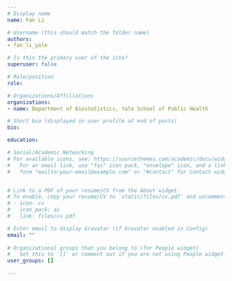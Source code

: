 ```yaml
---
# Display name
name: Fan Li

# Username (this should match the folder name)
authors:
- fan_li_yale

# Is this the primary user of the site?
superuser: false

# Role/position
role: 

# Organizations/Affiliations
organizations:
- name: Department of Biostatistics, Yale School of Public Health

# Short bio (displayed in user profile at end of posts)
bio: 

education:

# Social/Academic Networking
# For available icons, see: https://sourcethemes.com/academic/docs/widgets/#icons
#   For an email link, use "fas" icon pack, "envelope" icon, and a link in the
#   form "mailto:your-email@example.com" or "#contact" for contact widget.


# Link to a PDF of your resume/CV from the About widget.
# To enable, copy your resume/CV to `static/files/cv.pdf` and uncomment the lines below.  
# - icon: cv
#   icon_pack: ai
#   link: files/cv.pdf

# Enter email to display Gravatar (if Gravatar enabled in Config)
email: ""
  
# Organizational groups that you belong to (for People widget)
#   Set this to `[]` or comment out if you are not using People widget.  
user_groups: []

---
```


